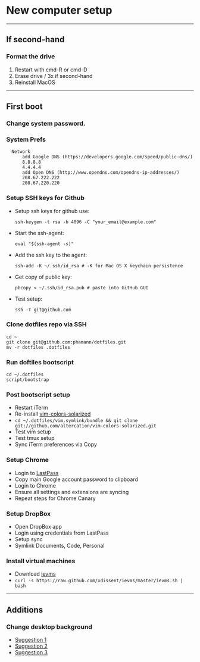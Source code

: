 # New computer setup

---

## If second-hand
### Format the drive

1. Restart with cmd-R or cmd-D
2. Erase drive / 3x if second-hand
3. Reinstall MacOS

---

## First boot

### Change system password.

### System Prefs
```
  Network
      add Google DNS (https://developers.google.com/speed/public-dns/)
      8.8.8.8
      4.4.4.4
      add Open DNS (http://www.opendns.com/opendns-ip-addresses/)
      208.67.222.222
      208.67.220.220
```


### Setup SSH keys for Github

- Setup ssh keys for github use:
  ```
  ssh-keygen -t rsa -b 4096 -C "your_email@example.com"
  ```
- Start the ssh-agent:
  ```
  eval "$(ssh-agent -s)"
  ```
- Add the ssh key to the agent:
  ```
  ssh-add -K ~/.ssh/id_rsa # -K for Mac OS X keychain persistence
  ```
- Get copy of public key:
  ```
  pbcopy < ~/.ssh/id_rsa.pub # paste into GitHub GUI
  ```
- Test setup:
  ```
  ssh -T git@github.com
  ```

### Clone dotfiles repo via SSH

```
cd ~
git clone git@github.com:phamann/dotfiles.git
mv -r dotfiles .dotfiles
```

### Run doftiles bootscript

```
cd ~/.dotfiles
script/bootstrap
```

### Post bootscript setup

- Restart iTerm
- Re-install [vim-colors-solarized](https://github.com/altercation/vim-colors-solarized)
- `cd ~/.dotfiles/vim.symlink/bundle && git clone git://github.com/altercation/vim-colors-solarized.git`
- Test vim setup
- Test tmux setup
- Sync iTerm preferences via Copy

### 

### Setup Chrome

- Login to [LastPass](https://lastpass.com/)
- Copy main Google account password to clipboard
- Login to Chrome
- Ensure all settings and extensions are syncing
- Repeat steps for Chrome Canary

### Setup DropBox

- Open DropBox app
- Login using credentials from LastPass
- Setup sync
- Symlink Documents, Code, Personal

### Install virtual machines

- Download [ievms](//github.com/xdissent/ievms)
- `curl -s https://raw.github.com/xdissent/ievms/master/ievms.sh | bash`

----

## Additions

### Change desktop background

- [Suggestion 1](http://pichost.me/1793017/)
- [Suggestion 2](http://pichost.me/1978561/)
- [Suggestion 3](http://howaboutorange.blogspot.co.uk/2012/09/geometric-desktop-wallpapers.html)

